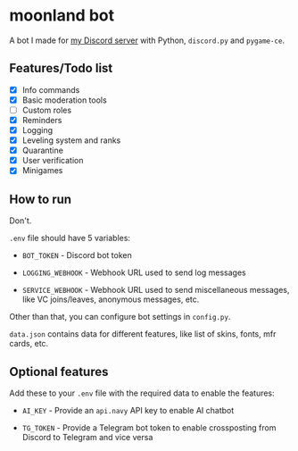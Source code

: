 # moonland bot

A bot I made for [my Discord server](https://discord.gg/s3NrXyYjnG) with Python, `discord.py` and `pygame-ce`.

## Features/Todo list

- [x] Info commands
- [x] Basic moderation tools
- [ ] Custom roles
- [x] Reminders
- [x] Logging
- [x] Leveling system and ranks
- [x] Quarantine
- [x] User verification
- [x] Minigames

## How to run

Don't.

`.env` file should have 5 variables:

- `BOT_TOKEN` - Discord bot token

- `LOGGING_WEBHOOK` - Webhook URL used to send log messages

- `SERVICE_WEBHOOK` - Webhook URL used to send miscellaneous messages, like VC joins/leaves, anonymous messages, etc.

Other than that, you can configure bot settings in `config.py`.

`data.json` contains data for different features, like list of skins, fonts, mfr cards, etc.

## Optional features

Add these to your `.env` file with the required data to enable the features:

- `AI_KEY` - Provide an `api.navy` API key to enable AI chatbot

- `TG_TOKEN` - Provide a Telegram bot token to enable crossposting from Discord to Telegram and vice versa

